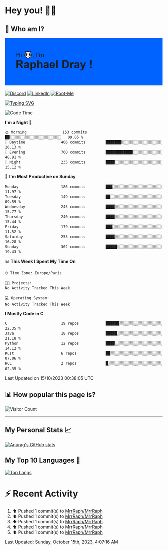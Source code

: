 # **Hey you! 👋🏼**

## **🔎 Who am I?**

<img src="https://github.com/MrrRaph/MrrRaph/blob/master/header.png?raw=true">

[![Discord](https://img.shields.io/badge/Discord-7289DA?style=for-the-badge&logo=discord&logoColor=white
)](https://discordapp.com/users/MrRaph#4214/)
[![LinkedIn](https://img.shields.io/badge/LinkedIn-0077B5?style=for-the-badge&logo=linkedin&logoColor=white)](https://www.linkedin.com/in/raphaeldray/)
[![Root-Me](https://img.shields.io/badge/dynamic/json?color=yellowgreen&label=Root-me%20Score&query=score&style=for-the-badge&url=https://raw.githubusercontent.com/MrrRaph/MrrRaph/master/root-me-stats.json&logoColor=white)](https://www.root-me.org/PandHacker)


[![Typing SVG](https://readme-typing-svg.herokuapp.com?font=glory&size=23&multiline=true&height=65&lines=CyberSecurity+Engineer+%F0%9F%92%BB;Freelance+Fullstack+Developer)](https://git.io/typing-svg)

<!--START_SECTION:waka-->
![Code Time](http://img.shields.io/badge/Code%20Time-0%20secs-blue)

**I'm a Night 🦉** 

```text
🌞 Morning                153 commits         ██░░░░░░░░░░░░░░░░░░░░░░░   09.85 % 
🌆 Daytime                406 commits         ███████░░░░░░░░░░░░░░░░░░   26.13 % 
🌃 Evening                760 commits         ████████████░░░░░░░░░░░░░   48.91 % 
🌙 Night                  235 commits         ████░░░░░░░░░░░░░░░░░░░░░   15.12 % 
```
📅 **I'm Most Productive on Sunday** 

```text
Monday                   186 commits         ███░░░░░░░░░░░░░░░░░░░░░░   11.97 % 
Tuesday                  149 commits         ██░░░░░░░░░░░░░░░░░░░░░░░   09.59 % 
Wednesday                245 commits         ████░░░░░░░░░░░░░░░░░░░░░   15.77 % 
Thursday                 240 commits         ████░░░░░░░░░░░░░░░░░░░░░   15.44 % 
Friday                   179 commits         ███░░░░░░░░░░░░░░░░░░░░░░   11.52 % 
Saturday                 253 commits         ████░░░░░░░░░░░░░░░░░░░░░   16.28 % 
Sunday                   302 commits         █████░░░░░░░░░░░░░░░░░░░░   19.43 % 
```


📊 **This Week I Spent My Time On** 

```text
🕑︎ Time Zone: Europe/Paris

🐱‍💻 Projects: 
No Activity Tracked This Week

💻 Operating System: 
No Activity Tracked This Week
```

**I Mostly Code in C** 

```text
C                        19 repos            ██████░░░░░░░░░░░░░░░░░░░   22.35 % 
Java                     18 repos            █████░░░░░░░░░░░░░░░░░░░░   21.18 % 
Python                   12 repos            ████░░░░░░░░░░░░░░░░░░░░░   14.12 % 
Rust                     6 repos             ██░░░░░░░░░░░░░░░░░░░░░░░   07.06 % 
HCL                      2 repos             █░░░░░░░░░░░░░░░░░░░░░░░░   02.35 % 
```




 Last Updated on 15/10/2023 00:38:05 UTC
<!--END_SECTION:waka-->

## **📊 How popular this page is?**

![Visitor Count](https://profile-counter.glitch.me/MrrRaph/count.svg)

---

## **My Personal Stats 📈**

[![Anurag's GitHub stats](https://github-readme-stats.vercel.app/api?username=mrrraph&count_private=true&show_icons=true&title_color=fff&text_color=fff&bg_color=30,36d1dc,904e95)](https://github.com/anuraghazra/github-readme-stats)

## **My Top 10 Languages 📣**

[![Top Langs](https://github-readme-stats.vercel.app/api/top-langs/?username=mrrraph&langs_count=10&layout=compact&hide=html,css&hide_title=true)](https://github.com/anuraghazra/github-readme-stats)


# **⚡ Recent Activity**

<!--RECENT_ACTIVITY:start-->
1. ⬆️ Pushed 1 commit(s) to [MrrRaph/MrrRaph](https://github.com/MrrRaph/MrrRaph)<br>
2. ⬆️ Pushed 1 commit(s) to [MrrRaph/MrrRaph](https://github.com/MrrRaph/MrrRaph)<br>
3. ⬆️ Pushed 1 commit(s) to [MrrRaph/MrrRaph](https://github.com/MrrRaph/MrrRaph)<br>
4. ⬆️ Pushed 1 commit(s) to [MrrRaph/MrrRaph](https://github.com/MrrRaph/MrrRaph)<br>
5. ⬆️ Pushed 1 commit(s) to [MrrRaph/MrrRaph](https://github.com/MrrRaph/MrrRaph)<br>
<!--RECENT_ACTIVITY:end-->
<!--RECENT_ACTIVITY:last_update-->
Last Updated: Sunday, October 15th, 2023, 4:07:16 AM
<!--RECENT_ACTIVITY:last_update_end-->
